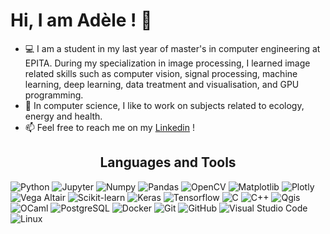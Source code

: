# Hi, I am Adèle ! 👋

- 💻 I am a student in my last year of master's in computer engineering at EPITA.
During  my  specialization  in  image  processing,  I  learned  image  related skills  such  as  computer  vision, 
signal  processing, machine  learning, deep learning, data treatment and visualisation, and  GPU  programming. 
- 📖 In computer science, I like to work on subjects related to ecology, energy and health.
- 📫 Feel free to reach me on my <a href="https://www.linkedin.com/in/adele-pluquet/" title="WebSite">Linkedin</a> !

<h2 align="center">Languages and Tools</h2>

![Python](https://img.shields.io/badge/-Python-3776AB?logo=Python&logoColor=white&style=for-the-badge)
![Jupyter](https://img.shields.io/badge/-JUPYTER-F37626?style=for-the-badge&logo=jupyter&logoColor=white)
![Numpy](https://img.shields.io/badge/-NUMPY-013243?style=for-the-badge&logo=numpy&logoColor=white)
![Pandas](https://img.shields.io/badge/-PANDAS-150458?style=for-the-badge&logo=pandas&logoColor=white)
![OpenCV](https://img.shields.io/badge/-OpenCV-5C3EE8?logo=OpenCV&logoColor=white&style=for-the-badge)
![Matplotlib](https://img.shields.io/badge/Matplotlib-21b5f4.svg?style=for-the-badge&logo=Altair&logoColor=white)
![Plotly](https://img.shields.io/badge/Plotly-3F4F75.svg?style=for-the-badge&logo=Plotly&logoColor=white)
![Vega Altair](https://img.shields.io/badge/Vega%20Altair-21b5f4.svg?style=for-the-badge&logo=Altair&logoColor=white)
![Scikit-learn](https://img.shields.io/badge/-Scikit%20Learn-F7931E?logo=scikit-learn&logoColor=white&style=for-the-badge)
![Keras](https://img.shields.io/badge/-KERAS-D00000?style=for-the-badge&logo=keras&logoColor=white)
![Tensorflow](https://img.shields.io/badge/-TENSORFLOW-FF6F00?style=for-the-badge&logo=tensorflow&logoColor=white)
![C](https://img.shields.io/badge/-C-green?style=for-the-badge&logo=c&logoColor=white)
![C++](https://img.shields.io/badge/-C%2B%2B-red?style=for-the-badge&logo=cplusplus&logoColor=white)
![Qgis](https://img.shields.io/badge/-Qgis-589632?logo=Qgis&logoColor=white&style=for-the-badge)
![OCaml](https://img.shields.io/badge/OCaml-EC6813?style=for-the-badge&logo=OCaml&logoColor=white)
![PostgreSQL](https://img.shields.io/badge/PostgreSQL-4169E1?style=for-the-badge&logo=PostgreSQL&logoColor=white)
![Docker](https://img.shields.io/badge/docker-2496ED?style=for-the-badge&logo=docker&logoColor=white)
![Git](https://img.shields.io/badge/git-F05032?style=for-the-badge&logo=git&logoColor=white)
![GitHub](https://img.shields.io/badge/github-181717?style=for-the-badge&logo=github&logoColor=white)
![Visual Studio Code](https://img.shields.io/badge/Visual%20Studio%20Code-5C2D91?style=for-the-badge&logo=visual-studio-code&logoColor=white)
![Linux](https://img.shields.io/badge/Linux-FCC624?style=for-the-badge&logo=Linux&logoColor=white)
